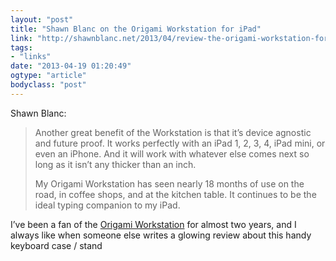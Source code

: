 ```yaml
---
layout: "post"
title: "Shawn Blanc on the Origami Workstation for iPad"
link: "http://shawnblanc.net/2013/04/review-the-origami-workstation-for-ipad/"
tags: 
- "links"
date: "2013-04-19 01:20:49"
ogtype: "article"
bodyclass: "post"
---
```


Shawn Blanc:

> Another great benefit of the Workstation is that it’s device agnostic and future proof. It works perfectly with an iPad 1, 2, 3, 4, iPad mini, or even an iPhone. And it will work with whatever else comes next so long as it isn’t any thicker than an inch.
> 
> My Origami Workstation has seen nearly 18 months of use on the road, in coffee shops, and at the kitchen table. It continues to be the ideal typing companion to my iPad.

I’ve been a fan of the [Origami Workstation](http://rogerstringer.com/2012/03/31/origami-workstation-for-ipad-and-keyboard/) for almost two years, and I always like when someone else writes a glowing review about this handy keyboard case / stand